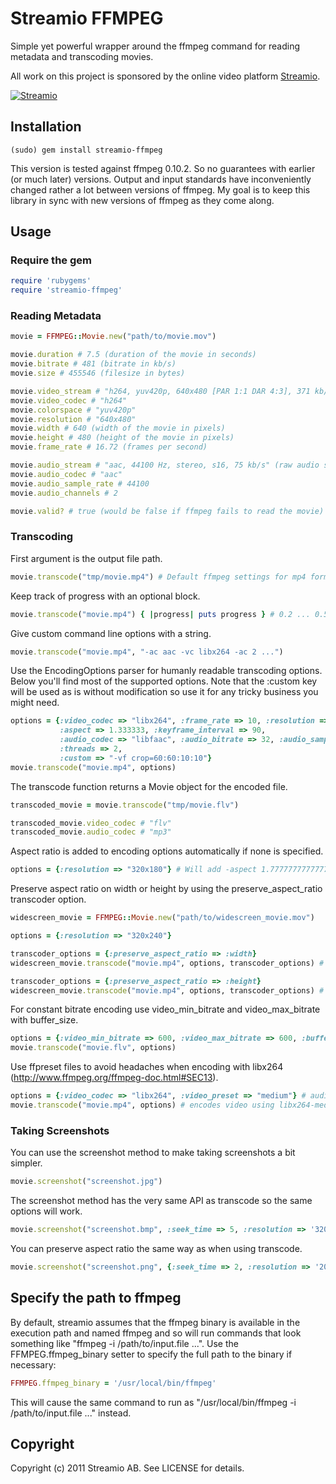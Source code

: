 Streamio FFMPEG
===============

Simple yet powerful wrapper around the ffmpeg command for reading metadata and transcoding movies.

All work on this project is sponsored by the online video platform [Streamio](http://streamio.com).

[![Streamio](http://d253c4ja9jigvu.cloudfront.net/assets/small-logo.png)](http://streamio.com)

Installation
------------

    (sudo) gem install streamio-ffmpeg

This version is tested against ffmpeg 0.10.2. So no guarantees with earlier (or much later) versions. Output and input standards have inconveniently changed rather a lot between versions of ffmpeg. My goal is to keep this library in sync with new versions of ffmpeg as they come along.

Usage
-----

### Require the gem

``` ruby
require 'rubygems'
require 'streamio-ffmpeg'
```

### Reading Metadata

``` ruby
movie = FFMPEG::Movie.new("path/to/movie.mov")

movie.duration # 7.5 (duration of the movie in seconds)
movie.bitrate # 481 (bitrate in kb/s)
movie.size # 455546 (filesize in bytes)

movie.video_stream # "h264, yuv420p, 640x480 [PAR 1:1 DAR 4:3], 371 kb/s, 16.75 fps, 15 tbr, 600 tbn, 1200 tbc" (raw video stream info)
movie.video_codec # "h264"
movie.colorspace # "yuv420p"
movie.resolution # "640x480"
movie.width # 640 (width of the movie in pixels)
movie.height # 480 (height of the movie in pixels)
movie.frame_rate # 16.72 (frames per second)

movie.audio_stream # "aac, 44100 Hz, stereo, s16, 75 kb/s" (raw audio stream info)
movie.audio_codec # "aac"
movie.audio_sample_rate # 44100
movie.audio_channels # 2

movie.valid? # true (would be false if ffmpeg fails to read the movie)
```

### Transcoding

First argument is the output file path.

``` ruby
movie.transcode("tmp/movie.mp4") # Default ffmpeg settings for mp4 format
```

Keep track of progress with an optional block.

``` ruby
movie.transcode("movie.mp4") { |progress| puts progress } # 0.2 ... 0.5 ... 1.0
```

Give custom command line options with a string.

``` ruby
movie.transcode("movie.mp4", "-ac aac -vc libx264 -ac 2 ...")
```

Use the EncodingOptions parser for humanly readable transcoding options. Below you'll find most of the supported options. Note that the :custom key will be used as is without modification so use it for any tricky business you might need.

``` ruby
options = {:video_codec => "libx264", :frame_rate => 10, :resolution => "320x240", :video_bitrate => 300, :video_bitrate_tolerance => 100,
           :aspect => 1.333333, :keyframe_interval => 90,
           :audio_codec => "libfaac", :audio_bitrate => 32, :audio_sample_rate => 22050, :audio_channels => 1,
           :threads => 2,
           :custom => "-vf crop=60:60:10:10"}
movie.transcode("movie.mp4", options)
```

The transcode function returns a Movie object for the encoded file.

``` ruby
transcoded_movie = movie.transcode("tmp/movie.flv")

transcoded_movie.video_codec # "flv"
transcoded_movie.audio_codec # "mp3"
```

Aspect ratio is added to encoding options automatically if none is specified.

``` ruby
options = {:resolution => "320x180"} # Will add -aspect 1.77777777777778 to ffmpeg
```

Preserve aspect ratio on width or height by using the preserve_aspect_ratio transcoder option.

``` ruby
widescreen_movie = FFMPEG::Movie.new("path/to/widescreen_movie.mov")

options = {:resolution => "320x240"}

transcoder_options = {:preserve_aspect_ratio => :width}
widescreen_movie.transcode("movie.mp4", options, transcoder_options) # Output resolution will be 320x180

transcoder_options = {:preserve_aspect_ratio => :height}
widescreen_movie.transcode("movie.mp4", options, transcoder_options) # Output resolution will be 426x240
```

For constant bitrate encoding use video_min_bitrate and video_max_bitrate with buffer_size.

``` ruby
options = {:video_min_bitrate => 600, :video_max_bitrate => 600, :buffer_size => 2000}
movie.transcode("movie.flv", options)
```

Use ffpreset files to avoid headaches when encoding with libx264 (http://www.ffmpeg.org/ffmpeg-doc.html#SEC13).

``` ruby
options = {:video_codec => "libx264", :video_preset => "medium"} # audio_preset and file_preset also availible
movie.transcode("movie.mp4", options) # encodes video using libx264-medium.ffpreset
```

### Taking Screenshots

You can use the screenshot method to make taking screenshots a bit simpler.

``` ruby
movie.screenshot("screenshot.jpg")
```

The screenshot method has the very same API as transcode so the same options will work.

``` ruby
movie.screenshot("screenshot.bmp", :seek_time => 5, :resolution => '320x240')
```

You can preserve aspect ratio the same way as when using transcode.

``` ruby
movie.screenshot("screenshot.png", {:seek_time => 2, :resolution => '200x120'}, :preserve_aspect_ratio => :width)
```

Specify the path to ffmpeg
--------------------------

By default, streamio assumes that the ffmpeg binary is available in the execution path and named ffmpeg and so will run commands that look something like "ffmpeg -i /path/to/input.file ...". Use the FFMPEG.ffmpeg_binary setter to specify the full path to the binary if necessary:

``` ruby
FFMPEG.ffmpeg_binary = '/usr/local/bin/ffmpeg'
```

This will cause the same command to run as "/usr/local/bin/ffmpeg -i /path/to/input.file ..." instead.

Copyright
---------

Copyright (c) 2011 Streamio AB. See LICENSE for details.
